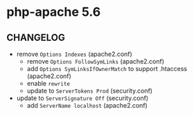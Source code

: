 # php-apache 5.6

## CHANGELOG
  - remove `Options Indexes` (apache2.conf)
	- remove `Options FollowSymLinks` (apache2.conf)
	- add `Options SymLinksIfOwnerMatch` to support .htaccess (apache2.conf)
	- enable `rewrite` 
	- update to `ServerTokens Prod` (security.conf)
  - update to `ServerSignature Off` (security.conf)
	- add `ServerName localhost` (apache2.conf)
